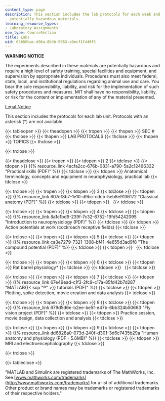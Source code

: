 ```yaml
---
content_type: page
description: This section includes the lab protocols for each week and a warning about
  potentially hazardous materials.
learning_resource_types:
- Laboratory Assignments
ocw_type: CourseSection
title: Labs
uid: 03b56bac-d06a-8b3b-5053-a9ecf1f449f5
---
```

**WARNING NOTICE**

The experiments described in these materials are potentially hazardous and require a high level of safety training, special facilities and equipment, and supervision by appropriate individuals. Procedures must also meet federal, state, local, and institutional regulations regarding animal use and care. You bear the sole responsibility, liability, and risk for the implementation of such safety procedures and measures. MIT shall have no responsibility, liability, or risk for the content or implementation of any of the material presented.  
  
[Legal Notice](/terms/)

This section includes the protocols for each lab unit. Protocols with an asterisk (\*) are not available.

{{< tableopen >}}
{{< theadopen >}}
{{< tropen >}}
{{< thopen >}}
SEC #
{{< thclose >}}
{{< thopen >}}
LAB PROTOCALS
{{< thclose >}}
{{< thopen >}}
TOPICS
{{< thclose >}}

{{< trclose >}}

{{< theadclose >}}
{{< tropen >}}
{{< tdopen >}}
2
{{< tdclose >}}
{{< tdopen >}}
{{% resource_link 4acfa2cc-676b-0831-a790-5a2c12466332 "Practical skills (PDF)" %}}
{{< tdclose >}}
{{< tdopen >}}
Anatomical terminology, concepts and equipment in neurophysiology, practical lab
{{< tdclose >}}

{{< trclose >}}
{{< tropen >}}
{{< tdopen >}}
3
{{< tdclose >}}
{{< tdopen >}}
{{% resource_link 607ef8b7-1e10-d9bc-cdcb-5eb8e9136172 "Classical anatomy (PDF)" %}}
{{< tdclose >}}
{{< tdopen >}}
 
{{< tdclose >}}

{{< trclose >}}
{{< tropen >}}
{{< tdopen >}}
4
{{< tdclose >}}
{{< tdopen >}}
{{% resource_link 8a1c1bd9-239f-7c32-6752-19fd54242095 "Introduction to neurophysiology (PDF)" %}}
{{< tdclose >}}
{{< tdopen >}}
Action potentials at work (cockroach receptive fields)
{{< tdclose >}}

{{< trclose >}}
{{< tropen >}}
{{< tdopen >}}
5
{{< tdclose >}}
{{< tdopen >}}
{{% resource_link ca3e7279-7321-1308-bf41-4e655d3ad9f8 "The compound potential (PDF)" %}}
{{< tdclose >}}
{{< tdopen >}}
 
{{< tdclose >}}

{{< trclose >}}
{{< tropen >}}
{{< tdopen >}}
6
{{< tdclose >}}
{{< tdopen >}}
Rat barrel physiology\*
{{< tdclose >}}
{{< tdopen >}}
 
{{< tdclose >}}

{{< trclose >}}
{{< tropen >}}
{{< tdopen >}}
7
{{< tdclose >}}
{{< tdopen >}}
{{% resource_link 67e49ead-c1f3-2fc9-c17a-85fd42b7d287 "MATLAB{{< sup \"®\" >}} tutorials (PDF)" %}}
{{< tdclose >}}
{{< tdopen >}}
Plotting, spike detection, movie creation and data analysis
{{< tdclose >}}

{{< trclose >}}
{{< tropen >}}
{{< tdopen >}}
8
{{< tdclose >}}
{{< tdopen >}}
{{% resource_link 679d5d6e-b2ee-be5f-e47b-6bb324b50663 "Fly vision project (PDF)" %}}
{{< tdclose >}}
{{< tdopen >}}
Practice session, movie design, data collection and analysis
{{< tdclose >}}

{{< trclose >}}
{{< tropen >}}
{{< tdopen >}}
9
{{< tdclose >}}
{{< tdopen >}}
{{% resource_link dd6828a0-073d-240f-d301-3d6c7435b29a "Human anatomy and physiology (PDF - 5.6MB)" %}}
{{< tdclose >}}
{{< tdopen >}}
MRI and electroencephalography
{{< tdclose >}}

{{< trclose >}}

{{< tableclose >}}

"MATLAB and Simulink are registered trademarks of The MathWorks, Inc. See [www.mathworks.com/trademarks](http://www.mathworks.com/trademarks) for a list of additional trademarks. Other product or brand names may be trademarks or registered trademarks of their respective holders."